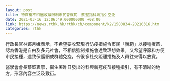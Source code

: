 ```yaml
---
layout: post
title: 特首稱不相信收緊限制市民會就範　蔡堅指科興指引空泛
date: 2021-03-16 12:06:49.000000000 +08:00
link: https://news.rthk.hk/rthk/ch/component/k2/1580834-20210316.htm
categories: rthk
---
```


行政長官林鄭月娥表示，不希望要收緊現行防疫措施令巿民「就範」以接種疫苗，認為香港是自由及多元社會，不相信強制措施會達致理想效果。又希望呼籲和方便市民接種，達致保護網或群體免疫，令很多社交距離措施及人員往來得以放寬。

醫學會會長蔡堅表示，衞生署昨日發出的科興新冠疫苗接種指引，有不清晰的地方，形容內容空泛及敷衍。
